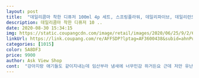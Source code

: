 ```yaml
---
layout: post 
title:  "데일리콤마 착한 디퓨저 100ml 4p 세트, 스프링플라워, 데일리파이브, 데일리런드리, 랜덤발송" 
description: 데일리콤마 착한 디퓨저 10 ..
date: 2020-08-30 15:34:15 
img: https://static.coupangcdn.com/image/retail/images/2020/06/25/9/2/6d04e25a-7430-4a2e-a748-c035a79158d6.jpg 
linkUrl: https://link.coupang.com/re/AFFSDP?lptag=AF3600438&subid=ahnPublicAsk&pageKey=1743323981&itemId=2968295799&vendorItemId=70956724566&traceid=V0-113-bf8078d823849d62 
categories: [1015] 
color: 5A8DF3 
price: 9900 
author: Ask View Shop 
cont:  "강아지랑 애기들도 같이지내는데 임산부라 냄새에 너무민감 하거든요 근데 저만 유난히 먼지냄새 강아지냄새가 난다고느껴져서 손님오기전에 디퓨저라도놔야 덜신경쓰일거같아 일단 가격저렴한걸로 골라서 주문해봣어요 근데 정말 너무너무 향도 좋고 일단 포장도 너무 잘되잇고 4개에 9천원대이길래 그럼 디퓨져가 플라스틱으로 되잇겟거니했는데 유리병이라서 놀라고 향에놀라고 포장에 또놀라고!! 진짜가성비짱이에요 향이 얼마나 갈지는 모르지만 이정도가격이면 괜찮을거같아여 진짜 추천입니다 오자마자뜯고 바로 장바구니에 담아놧어요 또주문하려구요<br/>근데 지속력, 가성비, 부피 모든면에서 요 제품이 최고에요!<br/>데일리 런드리 향이 깨끗하고 상쾌하면서 포근한 향이라 데일리런드리 위주로 구매했어요!<br/>데일리콤마는 정말 믿고 쓰고있습니다.<br/><br/>디자인너무 화려하지않고 깔끔하고 깨끗한 느낌이라 매우 만족입니다.<br/><br/>로켓배송으로 빨리 받아볼수 있어서 더 좋아요.<br/><br/>병은 밀크병 같아서 앙증맞고 디자인 소품으로도 딱!<br/>안방이든 화장실이든 두면 그 안에 들어갈때마다 좋은 향이 반겨주어 너무 기분좋아요 ㅠㅠ<br/>오죽했음 쫍은 집구석에 뭐 그리 놓을 곳이 있지도 않은데 ㅋㅋㅋㅋ 혹시나해서 8개 구매했습니다 호호<br/>와 쿠팡서 많은물건 구매하고 리뷰쓰긴 처음이네여<br/>전 성분 공개로 신뢰감 팍팍<br/>지인 선물용으로도 손색없음요강추입니다<br/>쿠팡에서 유명한 제품도 써봤구요<br/>향강하거나 독하지 않아서 좋아요.<br/>오래 맡아도 머리아프지 않으며 말그대로 착한방향제 같아요.<br/><br/>향에 민감해서 좋다는거 많이 써봤거든용?ㅎㅎ<br/>" 
---
```

